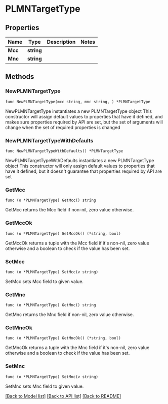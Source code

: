 # PLMNTargetType

## Properties

Name | Type | Description | Notes
------------ | ------------- | ------------- | -------------
**Mcc** | **string** |  | 
**Mnc** | **string** |  | 

## Methods

### NewPLMNTargetType

`func NewPLMNTargetType(mcc string, mnc string, ) *PLMNTargetType`

NewPLMNTargetType instantiates a new PLMNTargetType object
This constructor will assign default values to properties that have it defined,
and makes sure properties required by API are set, but the set of arguments
will change when the set of required properties is changed

### NewPLMNTargetTypeWithDefaults

`func NewPLMNTargetTypeWithDefaults() *PLMNTargetType`

NewPLMNTargetTypeWithDefaults instantiates a new PLMNTargetType object
This constructor will only assign default values to properties that have it defined,
but it doesn't guarantee that properties required by API are set

### GetMcc

`func (o *PLMNTargetType) GetMcc() string`

GetMcc returns the Mcc field if non-nil, zero value otherwise.

### GetMccOk

`func (o *PLMNTargetType) GetMccOk() (*string, bool)`

GetMccOk returns a tuple with the Mcc field if it's non-nil, zero value otherwise
and a boolean to check if the value has been set.

### SetMcc

`func (o *PLMNTargetType) SetMcc(v string)`

SetMcc sets Mcc field to given value.


### GetMnc

`func (o *PLMNTargetType) GetMnc() string`

GetMnc returns the Mnc field if non-nil, zero value otherwise.

### GetMncOk

`func (o *PLMNTargetType) GetMncOk() (*string, bool)`

GetMncOk returns a tuple with the Mnc field if it's non-nil, zero value otherwise
and a boolean to check if the value has been set.

### SetMnc

`func (o *PLMNTargetType) SetMnc(v string)`

SetMnc sets Mnc field to given value.



[[Back to Model list]](../README.md#documentation-for-models) [[Back to API list]](../README.md#documentation-for-api-endpoints) [[Back to README]](../README.md)



